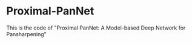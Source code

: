 # Proximal-PanNet
This is the code of "Proximal PanNet: A Model-based Deep Network for Pansharpening"
